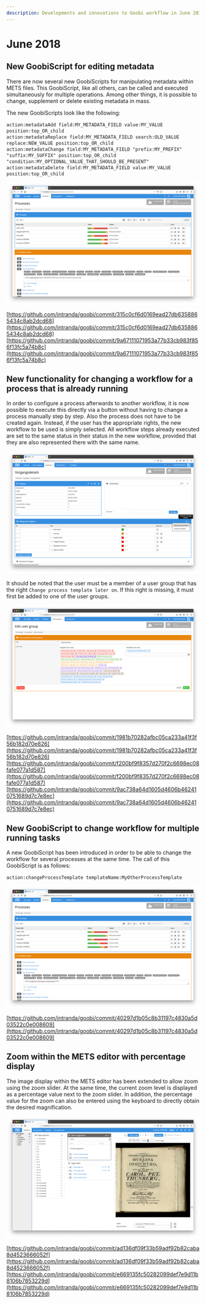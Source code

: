 ```yaml
---
description: Developments and innovations to Goobi workflow in June 2018
---
```


# June 2018

## New GoobiScript for editing metadata

There are now several new GoobiScripts for manipulating metadata within METS files. This GoobiScript, like all others, can be called and executed simultaneously for multiple operations. Among other things, it is possible to change, supplement or delete existing metadata in mass.

The new GoobiScripts look like the following:

```text
action:metadataAdd field:MY_METADATA_FIELD value:MY_VALUE position:top_OR_child
action:metadataReplace field:MY_METADATA_FIELD search:OLD_VALUE replace:NEW_VALUE position:top_OR_child
action:metadataChange field:MY_METADATA_FIELD "prefix:MY_PREFIX" "suffix:MY_SUFFIX" position:top_OR_child "condition:MY_OPTIONAL_VALUE_THAT_SHOULD_BE_PRESENT"
action:metadataDelete field:MY_METADATA_FIELD value:MY_VALUE position:top_OR_child
```

![GoobiScript for metadata](../.gitbook/assets/1806_goobiscript_metadaten_en.png)

[https://github.com/intranda/goobi/commit/315c0cf6d0169ead27db6358865434c8ab2dcd68](https://github.com/intranda/goobi/commit/315c0cf6d0169ead27db6358865434c8ab2dcd68) [https://github.com/intranda/goobi/commit/9a67111071953a77b33cb983f856f13fc5a74b8c](https://github.com/intranda/goobi/commit/9a67111071953a77b33cb983f856f13fc5a74b8c)

## New functionality for changing a workflow for a process that is already running

In order to configure a process afterwards to another workflow, it is now possible to execute this directly via a button without having to change a process manually step by step. Also the process does not have to be created again. Instead, if the user has the appropriate rights, the new workflow to be used is simply selected. All workflow steps already executed are set to the same status in their status in the new workflow, provided that they are also represented there with the same name.

![Selection of the new workflow to be assigned for the respective operation](../.gitbook/assets/1806_changeworkflow_de%20%2810%29.png)

It should be noted that the user must be a member of a user group that has the right  `Change process template later on`. If this right is missing, it must first be added to one of the user groups.

![Required rights for changing the workflow](../.gitbook/assets/1806_changeworkflow_right_en.png)

[https://github.com/intranda/goobi/commit/1981b70282afbc05ca233a41f3f56b182d70e826](https://github.com/intranda/goobi/commit/1981b70282afbc05ca233a41f3f56b182d70e826) [https://github.com/intranda/goobi/commit/f200bf9f8357d270f2c6698ec08fafe077a1d587](https://github.com/intranda/goobi/commit/f200bf9f8357d270f2c6698ec08fafe077a1d587) [https://github.com/intranda/goobi/commit/9ac738a64d1605d4606b462410751689d7c7e8ec](https://github.com/intranda/goobi/commit/9ac738a64d1605d4606b462410751689d7c7e8ec)

## New GoobiScript to change workflow for multiple running tasks

A new GoobiScript has been introduced in order to be able to change the workflow for several processes at the same time. The call of this GoobiScript is as follows:

```text
action:changeProcessTemplate templateName:MyOtherProcessTemplate
```

![GoobiScript to change the workflow](../.gitbook/assets/1806_changeworkflow_goobiscript_en.png)

[https://github.com/intranda/goobi/commit/40297d1b05c8b31197c4830a5d03522c0e008609](https://github.com/intranda/goobi/commit/40297d1b05c8b31197c4830a5d03522c0e008609)

## Zoom within the METS editor with percentage display

The image display within the METS editor has been extended to allow zoom using the zoom slider. At the same time, the current zoom level is displayed as a percentage value next to the zoom slider. In addition, the percentage value for the zoom can also be entered using the keyboard to directly obtain the desired magnification.

![Zoom with zoom slider and percentage display](../.gitbook/assets/1806_mets_zoom_en.png)

[https://github.com/intranda/goobi/commit/ad136df09f33b59adf92b82caba8d4523666052f](https://github.com/intranda/goobi/commit/ad136df09f33b59adf92b82caba8d4523666052f) [https://github.com/intranda/goobi/commit/e669135fc50282099def7e9d11b8106b7853229d](https://github.com/intranda/goobi/commit/e669135fc50282099def7e9d11b8106b7853229d)

